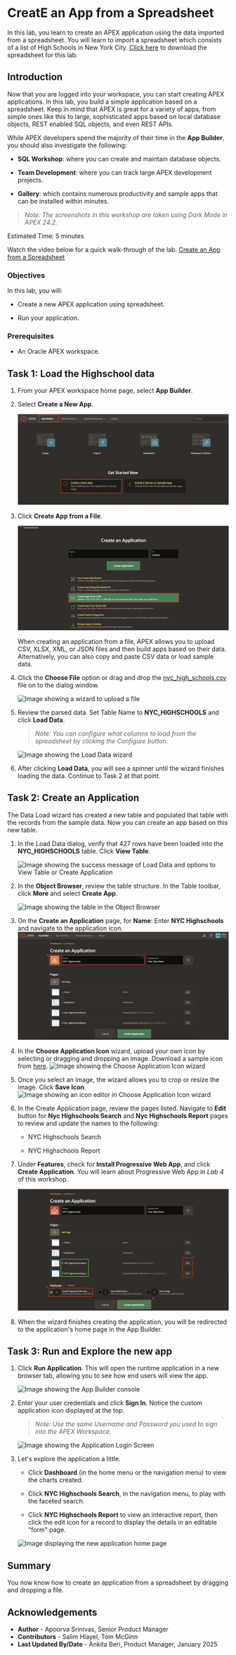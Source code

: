 # CreatE an App from a Spreadsheet

In this lab, you learn to create an APEX application using the data imported from a spreadsheet. You will learn to import a spreadsheet which consists of a list of High Schools in New York City. [Click here](files/nyc_high_schools.csv) to download the spreadsheet for this lab.

## Introduction

Now that you are logged into your workspace, you can start creating APEX applications. In this lab, you build a simple application based on a spreadsheet. Keep in mind that APEX is great for a variety of apps, from simple ones like this to large, sophisticated apps based on local database objects, REST enabled SQL objects, and even REST APIs.

While APEX developers spend the majority of their time in the **App Builder**, you should also investigate the following:

- **SQL Workshop**: where you can create and maintain database objects.

- **Team Development**: where you can track large APEX development projects.

- **Gallery**: which contains numerous productivity and sample apps that can be installed within minutes.

>*Note: The screenshots in this workshop are taken using Dark Mode in APEX 24.2.*

Estimated Time: 5 minutes

Watch the video below for a quick walk-through of the lab.
[Create an App from a Spreadsheet](videohub:1_9jbxjzh8)

### Objectives

In this lab, you will:

- Create a new APEX application using spreadsheet.

- Run your application.

### Prerequisites

- An Oracle APEX workspace.

## Task 1: Load the Highschool data

1. From your APEX workspace home page, select **App Builder**.

2. Select **Create a New App**.

    ![Image showing Create a New App option](images/create-a-new-app1.png " ")

3. Click **Create App from a File**.

    ![Image showing the various options to create an application](images/from-a-file1.png " ")

    When creating an application from a file, APEX allows you to upload CSV, XLSX, XML, or JSON files and then build apps based on their data. Alternatively, you can also copy and paste CSV data or load sample data.

4. Click the **Choose File** option or drag and drop the [nyc\_high\_schools.csv](files/nyc_high_schools.csv) file on to the dialog window.

    ![Image showing a wizard to upload a file](images/drag-and-drop.png " ")

5. Review the parsed data. Set Table Name to **NYC_HIGHSCHOOLS** and click **Load Data**.

    >*Note: You can configure what columns to load from the spreadsheet by clicking the Configure button.*

    ![Image showing the Load Data wizard](images/new-table-name.png " ")

6. After clicking **Load Data**, you will see a spinner until the wizard finishes loading the data. Continue to Task 2 at that point.

## Task 2: Create an Application

The Data Load wizard has created a new table and populated that table with the records from the sample data. Now you can create an app based on this new table.

1. In the Load Data dialog, verify that 427 rows have been loaded into the **NYC_HIGHSCHOOLS** table. Click **View Table**.

    ![Image showing the success message of Load Data and options to View Table or Create Application](images/continue-to-view-object1.png " ")

2. In the **Object Browser**, review the table structure. In the Table toolbar, click **More** and select **Create App**.

    ![Image showing the table in the Object Browser](images/object-browser3.png " ")

3. On the **Create an Application** page, for **Name**: Enter **NYC Highschools** and navigate to the application icon.
   ![Image showing the Create Application Page](images/name-for-application1.png " ")

4. In the **Choose Application Icon** wizard, upload your own icon by selecting or dragging and dropping an image. Download a sample icon from [here](files/nyc-highschools.png).
  ![Image showing the Choose Application Icon wizard](images/custom-app-icon.png " ")

5. Once you select an image, the wizard allows you to crop or resize the image. Click **Save Icon**.
    ![Image showing an icon editor in Choose Application Icon wizard](images/edit-and-save-icon.png " ")

6. In the Create Application page, review the pages listed. Navigate to **Edit** button for **Nyc Highschools Search** and **Nyc Highschools Report** pages to review and update the names to the following:

    - NYC Highschools Search

    - NYC Highschools Report

7. Under **Features**, check for **Install Progressive Web App**, and click **Create Application**. You will learn about Progressive Web App in *Lab 4* of this workshop.

    ![Image showing the Create Application Page](images/create-application1.png " ")

8. When the wizard finishes creating the application, you will be redirected to the application's home page in the App Builder.

## Task 3: Run and Explore the new app

1. Click **Run Application**. This will open the runtime application in a new browser tab, allowing you to see how end users will view the app.

    ![Image showing the App Builder console](images/run-application1.png " ")

2. Enter your user credentials and click **Sign In**. Notice the custom application icon displayed at the top.

    >*Note: Use the same Username and Password you used to sign into the APEX Workspace.*

    ![Image showing the Application Login Screen](images/sign-in1.png " ")

3. Let's explore the application a little.

    - Click **Dashboard** (in the home menu or the navigation menu) to view the charts created.

    - Click **NYC Highschools Search**, in the navigation menu, to play with the faceted search.

    - Click **NYC Highschools Report** to view an interactive report, then click the edit icon for a record to display the details in an editable "form" page.

    ![Image displaying the new application home page](images/new-app.png " ")

## Summary

You now know how to create an application from a spreadsheet by dragging and dropping a file.

## Acknowledgements

- **Author** -  Apoorva Srinivas, Senior Product Manager
- **Contributors** - Salim Hlayel, Tom McGinn
- **Last Updated By/Date** - Ankita Beri, Product Manager, January 2025

